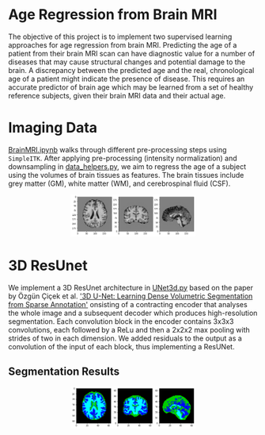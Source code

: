 # Age Regression from Brain MRI
The objective of this project is to implement two supervised learning approaches for age regression from brain MRI. Predicting the age of a patient from their brain MRI scan can have diagnostic value for a number of diseases that may cause structural changes and potential damage to the brain. A discrepancy between the predicted age and the real, chronological age of a patient might indicate the presence of disease. This requires an accurate predictor of brain age which may be learned from a set of healthy reference subjects, given their brain MRI data and their actual age.

# Imaging Data 
[BrainMRI.ipynb](https://github.com/Nasmasim/brainMRI/blob/main/BrainMRI.ipynb) walks through different pre-processing steps using ```SimpleITK```. After applying pre-processing (intensity normalization) and downsampling in [data_helpers.py](https://github.com/Nasmasim/brainMRI/blob/main/utils/data_helpers.py), we aim to regress the age of a subject using the volumes of brain tissues as features. The brain tissues include grey matter (GM), white matter (WM), and cerebrospinal fluid (CSF).

<p align="center">
<img src=https://github.com/Nasmasim/brainMRI/blob/main/images/MRI_images_preprocessed.png width="50%">
</p>

# 3D ResUnet
We implement a 3D ResUnet architecture in [UNet3d.py](https://github.com/Nasmasim/brainMRI/blob/main/UNet3d.py) based on the paper by Özgün Çiçek et al. ['3D U-Net: Learning Dense Volumetric Segmentation from Sparse Annotation'](https://arxiv.org/abs/1606.06650) onsisting of a contracting encoder that analyses the whole image and a subsequent decoder which produces high-resolution segmentation. Each convolution block in the encoder contains 3x3x3 convolutions, each followed by a ReLu and then a 2x2x2 max pooling with strides of two in each dimension. We added residuals to the output as a convolution of the input of each block, thus implementing a ResUNet. 
## Segmentation Results 

<p align="center">
<img src=https://github.com/Nasmasim/brainMRI/blob/main/images/3dUnet_result.png width="50%">
</p>


